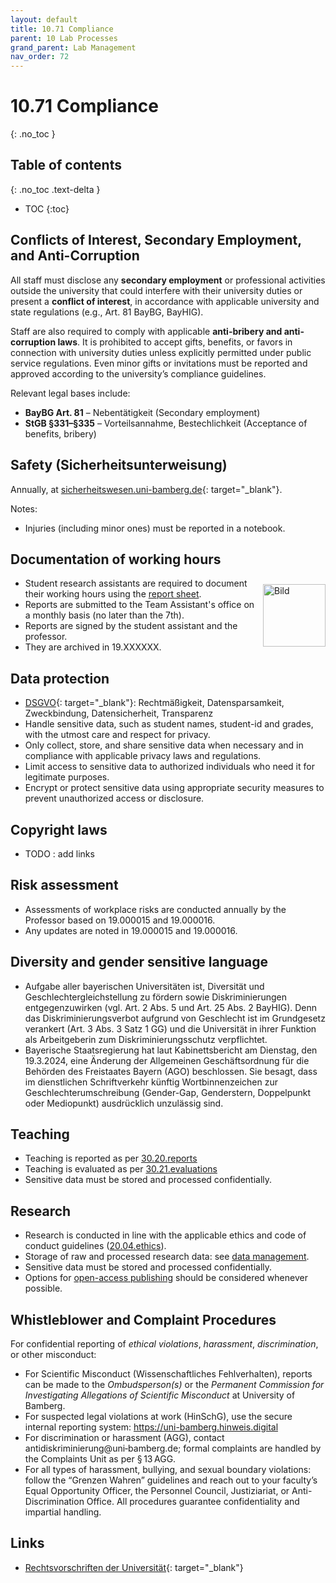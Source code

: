 ```yaml
---
layout: default
title: 10.71 Compliance
parent: 10 Lab Processes
grand_parent: Lab Management
nav_order: 72
---
```


# 10.71 Compliance
{: .no_toc }

## Table of contents
{: .no_toc .text-delta }

- TOC
{:toc}

## Conflicts of Interest, Secondary Employment, and Anti-Corruption

All staff must disclose any **secondary employment** or professional activities outside the university that could interfere with their university duties or present a **conflict of interest**, in accordance with applicable university and state regulations (e.g., Art. 81 BayBG, BayHIG).

Staff are also required to comply with applicable **anti-bribery and anti-corruption laws**. It is prohibited to accept gifts, benefits, or favors in connection with university duties unless explicitly permitted under public service regulations. Even minor gifts or invitations must be reported and approved according to the university’s compliance guidelines.

Relevant legal bases include:
- **BayBG Art. 81** – Nebentätigkeit (Secondary employment)
- **StGB §331–§335** – Vorteilsannahme, Bestechlichkeit (Acceptance of benefits, bribery)

## Safety (Sicherheitsunterweisung)

Annually, at [sicherheitswesen.uni-bamberg.de](https://sicherheitswesen.uni-bamberg.de/){: target="_blank"}.

Notes:

- Injuries (including minor ones) must be reported in a notebook.

## Documentation of working hours

  <div style="display: flex; align-items: center;">
    <ul style="margin: 0;">
        <li>Student research assistants are required to document their working hours using the <a href="https://www.uni-bamberg.de/fileadmin/abt-personal/Homepage_ab_2016-03/11_Formulare_Infos_Merkblaetter/Hilfskraefte/Musterformular_Dokumentationspflicht_MiLoG.pdf" target="_blank">report sheet</a>.</li>
        <li>Reports are submitted to the Team Assistant's office on a monthly basis (no later than the 7th).</li>
        <li>Reports are signed by the student assistant and the professor.</li>
        <li>They are archived in 19.XXXXXX.</li>
       </ul>
    <img src="{{ site.baseurl }}/assets/images/Doku.pflicht.jpg" alt="Bild" style="width: 100px; margin-left: 10px;" />
  </div> 


## Data protection

- [DSGVO](https://eur-lex.europa.eu/legal-content/DE/TXT/PDF/?uri=CELEX:32016R0679){: target="_blank"}: Rechtmäßigkeit, Datensparsamkeit, Zweckbindung, Datensicherheit, Transparenz
- Handle sensitive data, such as student names, student-id and grades, with the utmost care and respect for privacy.
- Only collect, store, and share sensitive data when necessary and in compliance with applicable privacy laws and regulations.
- Limit access to sensitive data to authorized individuals who need it for legitimate purposes.
- Encrypt or protect sensitive data using appropriate security measures to prevent unauthorized access or disclosure.

## Copyright laws

- TODO : add links

## Risk assessment

- Assessments of workplace risks are conducted annually by the Professor based on 19.000015 and 19.000016.
- Any updates are noted in 19.000015 and 19.000016.

## Diversity and gender sensitive language

- Aufgabe aller bayerischen Universitäten ist, Diversität und Geschlechtergleichstellung zu fördern sowie Diskriminierungen entgegenzuwirken (vgl. Art. 2 Abs. 5 und Art. 25 Abs. 2 BayHIG). Denn das Diskriminierungsverbot aufgrund von Geschlecht ist im Grundgesetz verankert (Art. 3 Abs. 3 Satz 1 GG) und die Universität in ihrer Funktion als Arbeitgeberin zum Diskriminierungsschutz verpflichtet.
- Bayerische Staatsregierung hat laut Kabinettsbericht am Dienstag, den 19.3.2024, eine Änderung der Allgemeinen Geschäftsordnung für die Behörden des Freistaates Bayern (AGO) beschlossen. Sie besagt, dass im dienstlichen Schriftverkehr künftig Wortbinnenzeichen zur Geschlechterumschreibung (Gender-Gap, Genderstern, Doppelpunkt oder Mediopunkt) ausdrücklich unzulässig sind.

## Teaching

- Teaching is reported as per [30.20.reports](../../30-teaching/30_processes/30.20.reports.html)
- Teaching is evaluated as per [30.21.evaluations](../../30-teaching/30_processes/30.21.evaluations.html)
- Sensitive data must be stored and processed confidentially.

## Research

- Research is conducted in line with the applicable ethics and code of conduct guidelines ([20.04.ethics](../../20-research/20_processes/20.04.ethics.html)).
- Storage of raw and processed research data: see [data management](../../20-research/20_processes/20.17.data).
- Sensitive data must be stored and processed confidentially.
- Options for [open-access publishing](../../20-research/20_processes/20.33.publication) should be considered whenever possible.

## Whistleblower and Complaint Procedures

For confidential reporting of *ethical violations*, *harassment*, *discrimination*, or other misconduct:

- For Scientific Misconduct (Wissenschaftliches Fehlverhalten), reports can be made to the *Ombudsperson(s)* or the *Permanent Commission for Investigating Allegations of Scientific Misconduct* at University of Bamberg.
- For suspected legal violations at work (HinSchG), use the secure internal reporting system: https://uni-bamberg.hinweis.digital
- For discrimination or harassment (AGG), contact antidiskriminierung@uni‑bamberg.de; formal complaints are handled by the Complaints Unit as per § 13 AGG.  
- For all types of harassment, bullying, and sexual boundary violations: follow the “Grenzen Wahren” guidelines and reach out to your faculty’s Equal Opportunity Officer, the Personnel Council, Justiziariat, or Anti-Discrimination Office. All procedures guarantee confidentiality and impartial handling.

## Links

- [Rechtsvorschriften der Universität](https://www.uni-bamberg.de/justitiariat/rechtsvorschriften-der-universitaet/){: target="_blank"}
